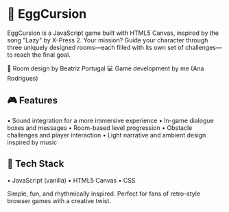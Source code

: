 # 🥚 EggCursion
EggCursion is a JavaScript game built with HTML5 Canvas, inspired by the song "Lazy" by X-Press 2.
Your mission? Guide your character through three uniquely designed rooms—each filled with its own set of challenges—to reach the final goal.

🎨 Room design by Beatriz Portugal
💻 Game development by me (Ana Rodrigues)

## 🎮 Features
• Sound integration for a more immersive experience
• In-game dialogue boxes and messages
• Room-based level progression
• Obstacle challenges and player interaction
• Light narrative and ambient design inspired by music

## 🔧 Tech Stack
• JavaScript (vanilla)
• HTML5 Canvas
• CSS

Simple, fun, and rhythmically inspired. Perfect for fans of retro-style browser games with a creative twist.
